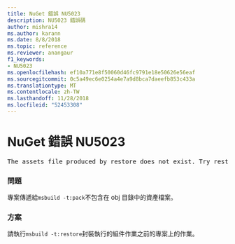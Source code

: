 ```yaml
---
title: NuGet 錯誤 NU5023
description: NU5023 錯誤碼
author: mishra14
ms.author: karann
ms.date: 8/8/2018
ms.topic: reference
ms.reviewer: anangaur
f1_keywords:
- NU5023
ms.openlocfilehash: ef10a771e8f50060d46fc9791e18e50626e56eaf
ms.sourcegitcommit: 0c5a49ec6e0254a4e7a9d8bca7daeefb853c433a
ms.translationtype: MT
ms.contentlocale: zh-TW
ms.lasthandoff: 11/28/2018
ms.locfileid: "52453308"
---
```

# <a name="nuget-error-nu5023"></a>NuGet 錯誤 NU5023
<pre>The assets file produced by restore does not exist. Try restoring the project again. The expected location of the assets file is F:\project\obj\project.assets.json.</pre>

### <a name="issue"></a>問題

專案傳遞給`msbuild -t:pack`不包含在 obj 目錄中的資產檔案。


### <a name="solution"></a>方案

請執行`msbuild -t:restore`封裝執行的組件作業之前的專案上的作業。

